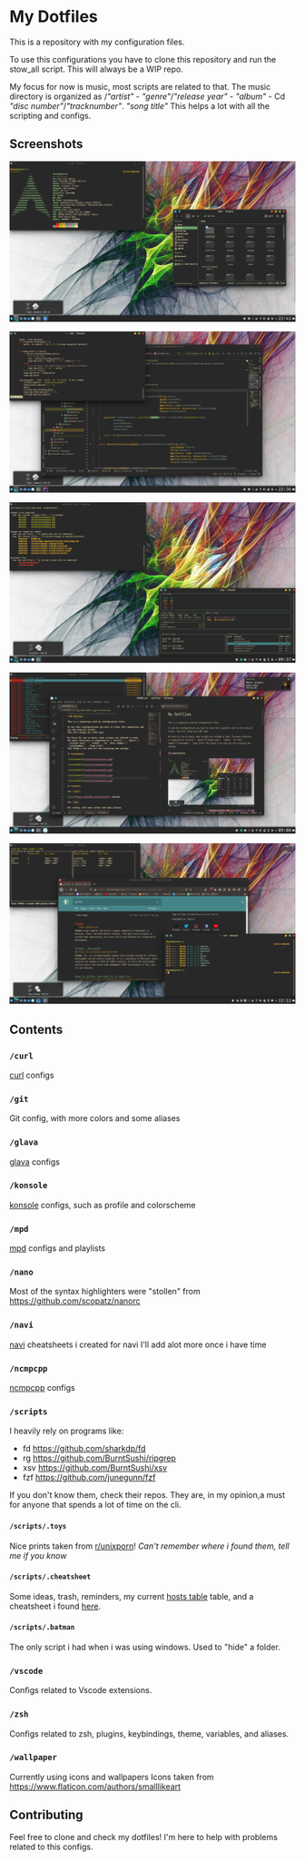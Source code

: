 # My Dotfiles

This is a repository with my configuration files.

To use this configurations you have to clone this repository and run the stow_all script.
This will always be a WIP repo.

My focus for now is music, most scripts are related to that.
The music directory is organized as /_"artist"_ - _"genre"_/_"release year"_ - _"album"_ - Cd _"disc number"_/_"tracknumber"_. _"song title"_
This helps a lot with all the scripting and configs.

## Screenshots

![screenshot](current/screenshots/Screenshot1.png)

![screenshot](current/screenshots/Screenshot2.png)

![screenshot](current/screenshots/Screenshot3.png)

![screenshot](current/screenshots/Screenshot4.png)

![screenshot](current/screenshots/Screenshot5.png)

## Contents

### `/curl`

[curl](https://github.com/curl/curl) configs

### `/git`

Git config, with more colors and some aliases

### `/glava`

[glava](https://github.com/wacossusca34/glava) configs

### `/konsole`

[konsole](https://github.com/KDE/konsole) configs, such as profile and colorscheme

### `/mpd`

[mpd](https://github.com/MusicPlayerDaemon/MPD) configs and playlists

### `/nano`

Most of the syntax highlighters were "stollen" from <https://github.com/scopatz/nanorc>

### `/navi`

[navi](https://github.com/denisidoro/navi) cheatsheets i created for navi
I'll add alot more once i have time

### `/ncmpcpp`

[ncmpcpp](https://github.com/arybczak/ncmpcpp) configs

### `/scripts`

I heavily rely on programs like:

- fd <https://github.com/sharkdp/fd>
- rg <https://github.com/BurntSushi/ripgrep>
- xsv <https://github.com/BurntSushi/xsv>
- fzf <https://github.com/junegunn/fzf>

If you don't know them, check their repos. They are, in my opinion,a must for anyone that spends a lot of time on the cli.

#### `/scripts/.toys`

Nice prints taken from [r/unixporn](https://www.reddit.com/r/unixporn/)!
_Can't remember where i found them, tell me if you know_

#### `/scripts/.cheatsheet`

Some ideas, trash, reminders, my current [hosts table](https://raw.githubusercontent.com/LukeSmithxyz/etc/master/ips) table, and a cheatsheet i found [here](https://gist.github.com/kdev33/d501d5726a6dcc0d1a51879941ec7cd4).

#### `/scripts/.batman`

The only script i had when i was using windows. Used to "hide" a folder.

### `/vscode`

Configs related to Vscode extensions.

### `/zsh`

Configs related to zsh, plugins, keybindings, theme, variables, and aliases.

### `/wallpaper`

Currently using icons and wallpapers
Icons taken from <https://www.flaticon.com/authors/smalllikeart>

## Contributing

Feel free to clone and check my dotfiles!
I'm here to help with problems related to this configs.
